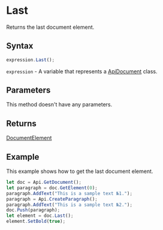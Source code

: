 # Last

Returns the last document element.

## Syntax

```javascript
expression.Last();
```

`expression` - A variable that represents a [ApiDocument](../ApiDocument.md) class.

## Parameters

This method doesn't have any parameters.

## Returns

[DocumentElement](../../Enumeration/documentElement.md)

## Example

This example shows how to get the last document element.

```javascript
let doc = Api.GetDocument();
let paragraph = doc.GetElement(0);
paragraph.AddText("This is a sample text №1.");
paragraph = Api.CreateParagraph();
paragraph.AddText("This is a sample text №2.");
doc.Push(paragraph);
let element = doc.Last();
element.SetBold(true);
```
